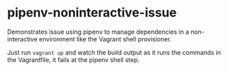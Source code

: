 # pipenv-noninteractive-issue

Demonstrates issue using pipenv to manage dependencies in a non-interactive
environment like the Vagrant shell provisioner.

Just run `vagrant up` and watch the build output as it runs the commands in the
Vagrantfile, it fails at the pipenv shell step.
